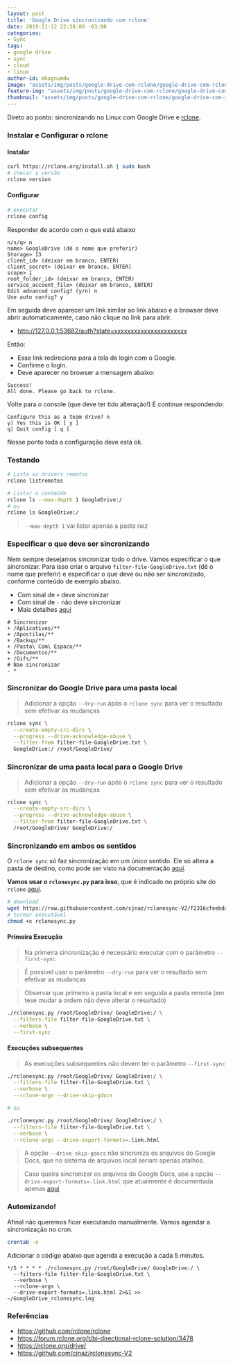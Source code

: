 ```yaml
---
layout: post
title: 'Google Drive sincronizando com rclone'
date: 2019-11-12 22:38:00 -03:00
categories:
- Sync
tags:
- google drive
- sync
- cloud
- linux
author-id: mhagnumdw
image: "assets/img/posts/google-drive-com-rclone/google-drive-com-rclone-banner.png"
feature-img: "assets/img/posts/google-drive-com-rclone/google-drive-com-rclone-banner.png"
thumbnail: "assets/img/posts/google-drive-com-rclone/google-drive-com-rclone-banner.png"
---
```


Direto ao ponto: sincronizando no Linux com Google Drive e [rclone](https://rclone.org/).

<!--more-->

### Instalar e Configurar o rclone

#### Instalar
```bash
curl https://rclone.org/install.sh | sudo bash
# checar a versão
rclone version
```

#### Configurar

```bash
# executar
rclone config
```

Responder de acordo com o que está abaixo
```
n/s/q> n
name> GoogleDrive (dê o nome que preferir)
Storage> 13
client_id> (deixar em branco, ENTER)
client_secret> (deixar em branco, ENTER)
scope> 1
root_folder_id> (deixar em branco, ENTER)
service_account_file> (deixar em branco, ENTER)
Edit advanced config? (y/n) n
Use auto config? y
```

Em seguida deve aparecer um link similar ao link abaixo e o browser deve abrir automaticamente, caso não clique no link para abrir.

- http://127.0.0.1:53682/auth?state=xxxxxxxxxxxxxxxxxxxxxx

Então:

- Esse link redireciona para a tela de login com o Google.
- Confirme o login.
- Deve aparecer no browser a mensagem abaixo:

```
Success!
All done. Please go back to rclone.
```

Volte para o console (que deve ter tido alteração!) E continue respondendo:

```
Configure this as a team drive? n
y) Yes this is OK [ y ]
q) Quit config [ q ]
```

Nesse ponto toda a configuração deve está ok.

### Testando

```bash
# Lista os drivers remotos
rclone listremotes

# Listar o conteúdo
rclone ls --max-depth 1 GoogleDrive:/
# ou
rclone ls GoogleDrive:/
```

> `--max-depth 1` vai listar apenas a pasta raiz


### Especificar o que deve ser sincronizando

Nem sempre desejamos sincronizar todo o drive. Vamos especificar o que sincronizar. Para isso criar o arquivo `filter-file-GoogleDrive.txt` (dê o nome que preferir) e especificar o que deve ou não ser sincronizado, conforme conteúdo de exemplo abaixo.
- Com sinal de `+` deve sincronizar
- Com sinal de `-` não deve sincronizar
- Mais detalhes [aqui](https://rclone.org/filtering/)


```
# Sincronizar
+ /Aplicativos/**
+ /Apostilas/**
+ /Backup/**
+ /Pasta\ Com\ Espaco/**
+ /Documentos/**
+ /Gifs/**
# Nao sincronizar
- *
```


### Sincronizar do Google Drive para uma pasta local

> Adicionar a opção `--dry-run` após o `rclone sync` para ver o resultado sem efetivar as mudanças

```bash
rclone sync \
  --create-empty-src-dirs \
  --progress --drive-acknowledge-abuse \
  --filter-from filter-file-GoogleDrive.txt \
  GoogleDrive:/ /root/GoogleDrive/
```

### Sincronizar de uma pasta local para o Google Drive

> Adicionar a opção `--dry-run` após o `rclone sync` para ver o resultado sem efetivar as mudanças

```bash
rclone sync \
  --create-empty-src-dirs \
  --progress --drive-acknowledge-abuse \
  --filter-from filter-file-GoogleDrive.txt \
  /root/GoogleDrive/ GoogleDrive:/
```

### Sincronizando em ambos os sentidos

O `rclone sync` só faz sincronização em um único sentido. Ele só altera a pasta de destino, como pode ser visto na documentação [aqui](https://rclone.org/commands/rclone_sync/).

**Vamos usar o `rclonesync.py` para isso**, que é indicado no próprio site do `rclone` [aqui](https://github.com/rclone/rclone/wiki/Third-Party-Integrations-with-rclone#rclonesync-v2).


```bash
# download
wget https://raw.githubusercontent.com/cjnaz/rclonesync-V2/f2316cfeebda1532c343890668ec972bf3bb276e/rclonesync.py
# tornar executável
chmod +x rclonesync.py
```

#### Primeira Execução
> Na primeira sincronização é necessário executar com o parâmetro `--first-sync`

> É possível usar o parâmetro `--dry-run` para ver o resultado sem efetivar as mudanças

> Observar que primeiro a pasta local e em seguida a pasta remota (em tese mudar a ordem não deve alterar o resultado)

```bash
./rclonesync.py /root/GoogleDrive/ GoogleDrive:/ \
  --filters-file filter-file-GoogleDrive.txt \
  --verbose \
  --first-sync
```

#### Execuções subsequentes
> As execuções subsequentes não devem ter o parâmetro `--first-sync`

```bash
./rclonesync.py /root/GoogleDrive/ GoogleDrive:/ \
  --filters-file filter-file-GoogleDrive.txt \
  --verbose \
  --rclone-args --drive-skip-gdocs

# ou

./rclonesync.py /root/GoogleDrive/ GoogleDrive:/ \
  --filters-file filter-file-GoogleDrive.txt \
  --verbose \
  --rclone-args --drive-export-formats=.link.html

```

> A opção `--drive-skip-gdocs` não sincroniza os arquivos do Google Docs, que no sistema de arquivos local seriam apenas atalhos.

> Caso queira sincronizar os arquivos do Google Docs, use a opção `--drive-export-formats=.link.html` que atualmente é documentada apenas [aqui](https://github.com/rclone/rclone/pull/2479) 


### Automizando!

Afinal não queremos ficar executando manualmente. Vamos agendar a sincronização no cron.

```bash
crontab -e
```

Adicionar o código abaixo que agenda a execução a cada 5 minutos.

```
*/5 * * * * ./rclonesync.py /root/GoogleDrive/ GoogleDrive:/ \
  --filters-file filter-file-GoogleDrive.txt \
  --verbose \
  --rclone-args \
  --drive-export-formats=.link.html 2>&1 >> ~/GoogleDrive_rclonesync.log
```

### Referências

- https://github.com/rclone/rclone
- https://forum.rclone.org/t/bi-directional-rclone-solution/3478
- https://rclone.org/drive/
- https://github.com/cjnaz/rclonesync-V2
